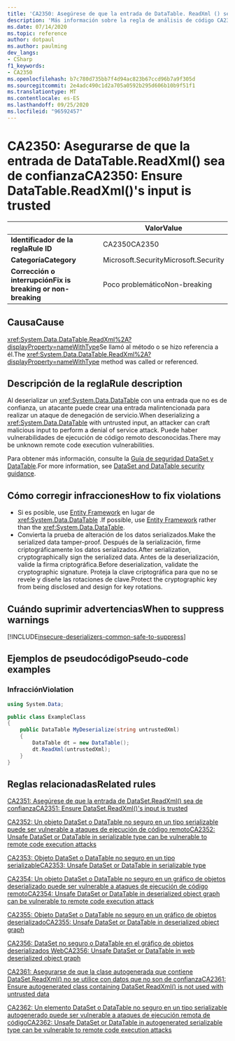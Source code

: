 ```yaml
---
title: 'CA2350: Asegúrese de que la entrada de DataTable. ReadXml () sea de confianza (análisis de código)'
description: 'Más información sobre la regla de análisis de código CA2350: Asegúrese de que la entrada de DataTable. ReadXml () sea de confianza'
ms.date: 07/14/2020
ms.topic: reference
author: dotpaul
ms.author: paulming
dev_langs:
- CSharp
f1_keywords:
- CA2350
ms.openlocfilehash: b7c780d735bb7f4d94ac823b67ccd96b7a9f305d
ms.sourcegitcommit: 2e4adc490c1d2a705a0592b295d606b10b9f51f1
ms.translationtype: MT
ms.contentlocale: es-ES
ms.lasthandoff: 09/25/2020
ms.locfileid: "96592457"
---
```

# <a name="ca2350-ensure-datatablereadxmls-input-is-trusted"></a><span data-ttu-id="494b1-103">CA2350: Asegurarse de que la entrada de DataTable.ReadXml() sea de confianza</span><span class="sxs-lookup"><span data-stu-id="494b1-103">CA2350: Ensure DataTable.ReadXml()'s input is trusted</span></span>

| | <span data-ttu-id="494b1-104">Valor</span><span class="sxs-lookup"><span data-stu-id="494b1-104">Value</span></span> |
|-|-|
| <span data-ttu-id="494b1-105">**Identificador de la regla**</span><span class="sxs-lookup"><span data-stu-id="494b1-105">**Rule ID**</span></span> |<span data-ttu-id="494b1-106">CA2350</span><span class="sxs-lookup"><span data-stu-id="494b1-106">CA2350</span></span>|
| <span data-ttu-id="494b1-107">**Categoría**</span><span class="sxs-lookup"><span data-stu-id="494b1-107">**Category**</span></span> |<span data-ttu-id="494b1-108">Microsoft.Security</span><span class="sxs-lookup"><span data-stu-id="494b1-108">Microsoft.Security</span></span>|
| <span data-ttu-id="494b1-109">**Corrección o interrupción**</span><span class="sxs-lookup"><span data-stu-id="494b1-109">**Fix is breaking or non-breaking**</span></span> |<span data-ttu-id="494b1-110">Poco problemático</span><span class="sxs-lookup"><span data-stu-id="494b1-110">Non-breaking</span></span>|

## <a name="cause"></a><span data-ttu-id="494b1-111">Causa</span><span class="sxs-lookup"><span data-stu-id="494b1-111">Cause</span></span>

<span data-ttu-id="494b1-112"><xref:System.Data.DataTable.ReadXml%2A?displayProperty=nameWithType>Se llamó al método o se hizo referencia a él.</span><span class="sxs-lookup"><span data-stu-id="494b1-112">The <xref:System.Data.DataTable.ReadXml%2A?displayProperty=nameWithType> method was called or referenced.</span></span>

## <a name="rule-description"></a><span data-ttu-id="494b1-113">Descripción de la regla</span><span class="sxs-lookup"><span data-stu-id="494b1-113">Rule description</span></span>

<span data-ttu-id="494b1-114">Al deserializar un <xref:System.Data.DataTable> con una entrada que no es de confianza, un atacante puede crear una entrada malintencionada para realizar un ataque de denegación de servicio.</span><span class="sxs-lookup"><span data-stu-id="494b1-114">When deserializing a <xref:System.Data.DataTable> with untrusted input, an attacker can craft malicious input to perform a denial of service attack.</span></span> <span data-ttu-id="494b1-115">Puede haber vulnerabilidades de ejecución de código remoto desconocidas.</span><span class="sxs-lookup"><span data-stu-id="494b1-115">There may be unknown remote code execution vulnerabilities.</span></span>

<span data-ttu-id="494b1-116">Para obtener más información, consulte la [Guía de seguridad DataSet y DataTable](https://go.microsoft.com/fwlink/?linkid=2132227).</span><span class="sxs-lookup"><span data-stu-id="494b1-116">For more information, see [DataSet and DataTable security guidance](https://go.microsoft.com/fwlink/?linkid=2132227).</span></span>

## <a name="how-to-fix-violations"></a><span data-ttu-id="494b1-117">Cómo corregir infracciones</span><span class="sxs-lookup"><span data-stu-id="494b1-117">How to fix violations</span></span>

- <span data-ttu-id="494b1-118">Si es posible, use [Entity Framework](/ef/) en lugar de <xref:System.Data.DataTable> .</span><span class="sxs-lookup"><span data-stu-id="494b1-118">If possible, use [Entity Framework](/ef/) rather than the <xref:System.Data.DataTable>.</span></span>
- <span data-ttu-id="494b1-119">Convierta la prueba de alteración de los datos serializados.</span><span class="sxs-lookup"><span data-stu-id="494b1-119">Make the serialized data tamper-proof.</span></span> <span data-ttu-id="494b1-120">Después de la serialización, firme criptográficamente los datos serializados.</span><span class="sxs-lookup"><span data-stu-id="494b1-120">After serialization, cryptographically sign the serialized data.</span></span> <span data-ttu-id="494b1-121">Antes de la deserialización, valide la firma criptográfica.</span><span class="sxs-lookup"><span data-stu-id="494b1-121">Before deserialization, validate the cryptographic signature.</span></span> <span data-ttu-id="494b1-122">Proteja la clave criptográfica para que no se revele y diseñe las rotaciones de clave.</span><span class="sxs-lookup"><span data-stu-id="494b1-122">Protect the cryptographic key from being disclosed and design for key rotations.</span></span>

## <a name="when-to-suppress-warnings"></a><span data-ttu-id="494b1-123">Cuándo suprimir advertencias</span><span class="sxs-lookup"><span data-stu-id="494b1-123">When to suppress warnings</span></span>

[!INCLUDE[insecure-deserializers-common-safe-to-suppress](~/includes/code-analysis/insecure-deserializers-common-safe-to-suppress.md)]

## <a name="pseudo-code-examples"></a><span data-ttu-id="494b1-124">Ejemplos de pseudocódigo</span><span class="sxs-lookup"><span data-stu-id="494b1-124">Pseudo-code examples</span></span>

### <a name="violation"></a><span data-ttu-id="494b1-125">Infracción</span><span class="sxs-lookup"><span data-stu-id="494b1-125">Violation</span></span>

```csharp
using System.Data;

public class ExampleClass
{
    public DataTable MyDeserialize(string untrustedXml)
    {
        DataTable dt = new DataTable();
        dt.ReadXml(untrustedXml);
    }
}
```

## <a name="related-rules"></a><span data-ttu-id="494b1-126">Reglas relacionadas</span><span class="sxs-lookup"><span data-stu-id="494b1-126">Related rules</span></span>

[<span data-ttu-id="494b1-127">CA2351: Asegúrese de que la entrada de DataSet.ReadXml() sea de confianza</span><span class="sxs-lookup"><span data-stu-id="494b1-127">CA2351: Ensure DataSet.ReadXml()'s input is trusted</span></span>](ca2351.md)

[<span data-ttu-id="494b1-128">CA2352: Un objeto DataSet o DataTable no seguro en un tipo serializable puede ser vulnerable a ataques de ejecución de código remoto</span><span class="sxs-lookup"><span data-stu-id="494b1-128">CA2352: Unsafe DataSet or DataTable in serializable type can be vulnerable to remote code execution attacks</span></span>](ca2352.md)

[<span data-ttu-id="494b1-129">CA2353: Objeto DataSet o DataTable no seguro en un tipo serializable</span><span class="sxs-lookup"><span data-stu-id="494b1-129">CA2353: Unsafe DataSet or DataTable in serializable type</span></span>](ca2353.md)

[<span data-ttu-id="494b1-130">CA2354: Un objeto DataSet o DataTable no seguro en un gráfico de objetos deserializado puede ser vulnerable a ataques de ejecución de código remoto</span><span class="sxs-lookup"><span data-stu-id="494b1-130">CA2354: Unsafe DataSet or DataTable in deserialized object graph can be vulnerable to remote code execution attack</span></span>](ca2354.md)

[<span data-ttu-id="494b1-131">CA2355: Objeto DataSet o DataTable no seguro en un gráfico de objetos deserializado</span><span class="sxs-lookup"><span data-stu-id="494b1-131">CA2355: Unsafe DataSet or DataTable in deserialized object graph</span></span>](ca2355.md)

[<span data-ttu-id="494b1-132">CA2356: DataSet no seguro o DataTable en el gráfico de objetos deserializados Web</span><span class="sxs-lookup"><span data-stu-id="494b1-132">CA2356: Unsafe DataSet or DataTable in web deserialized object graph</span></span>](ca2356.md)

[<span data-ttu-id="494b1-133">CA2361: Asegurarse de que la clase autogenerada que contiene DataSet.ReadXml() no se utilice con datos que no son de confianza</span><span class="sxs-lookup"><span data-stu-id="494b1-133">CA2361: Ensure autogenerated class containing DataSet.ReadXml() is not used with untrusted data</span></span>](ca2361.md)

[<span data-ttu-id="494b1-134">CA2362: Un elemento DataSet o DataTable no seguro en un tipo serializable autogenerado puede ser vulnerable a ataques de ejecución remota de código</span><span class="sxs-lookup"><span data-stu-id="494b1-134">CA2362: Unsafe DataSet or DataTable in autogenerated serializable type can be vulnerable to remote code execution attacks</span></span>](ca2362.md)
